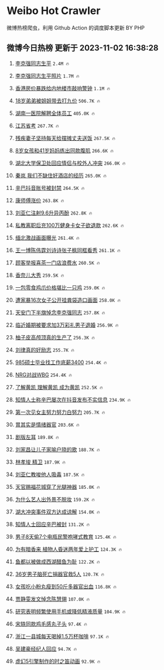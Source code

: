 # Weibo Hot Crawler 



微博热榜爬虫，利用 Github Action 的调度脚本更新 BY PHP 


## 微博今日热榜 更新于 2023-11-02 16:38:28 
1. [李克强同志生平](https://s.weibo.com/weibo?q=%23%E6%9D%8E%E5%85%8B%E5%BC%BA%E5%90%8C%E5%BF%97%E7%94%9F%E5%B9%B3%23&t=31&band_rank=2&Refer=top) `2.4M 🔥` 

1. [李克强同志生平照片](https://s.weibo.com/weibo?q=%23%E6%9D%8E%E5%85%8B%E5%BC%BA%E5%90%8C%E5%BF%97%E7%94%9F%E5%B9%B3%E7%85%A7%E7%89%87%23&t=31&band_rank=3&Refer=top) `1.7M 🔥` 

1. [香港房价暴跌给内地楼市敲响警钟](https://s.weibo.com/weibo?q=%23%E9%A6%99%E6%B8%AF%E6%88%BF%E4%BB%B7%E6%9A%B4%E8%B7%8C%E7%BB%99%E5%86%85%E5%9C%B0%E6%A5%BC%E5%B8%82%E6%95%B2%E5%93%8D%E8%AD%A6%E9%92%9F%23&t=31&band_rank=4&Refer=top) `1.1M 🔥` 

1. [18岁弟弟被姐姐带去打九价](https://s.weibo.com/weibo?q=%2318%E5%B2%81%E5%BC%9F%E5%BC%9F%E8%A2%AB%E5%A7%90%E5%A7%90%E5%B8%A6%E5%8E%BB%E6%89%93%E4%B9%9D%E4%BB%B7%23&t=31&band_rank=5&Refer=top) `506.7K 🔥` 

1. [湖南一医院解聘全体员工](https://s.weibo.com/weibo?q=%23%E6%B9%96%E5%8D%97%E4%B8%80%E5%8C%BB%E9%99%A2%E8%A7%A3%E8%81%98%E5%85%A8%E4%BD%93%E5%91%98%E5%B7%A5%23&t=31&band_rank=6&Refer=top) `405.0K 🔥` 

1. [江苏省考](https://s.weibo.com/weibo?q=%E6%B1%9F%E8%8B%8F%E7%9C%81%E8%80%83&t=31&band_rank=7&Refer=top) `267.7K 🔥` 

1. [残疾妻子坚持每天给摆摊丈夫送饭](https://s.weibo.com/weibo?q=%23%E6%AE%8B%E7%96%BE%E5%A6%BB%E5%AD%90%E5%9D%9A%E6%8C%81%E6%AF%8F%E5%A4%A9%E7%BB%99%E6%91%86%E6%91%8A%E4%B8%88%E5%A4%AB%E9%80%81%E9%A5%AD%23&t=31&band_rank=8&Refer=top) `267.5K 🔥` 

1. [8岁女孩和41岁妈妈练出同款腹肌](https://s.weibo.com/weibo?q=%238%E5%B2%81%E5%A5%B3%E5%AD%A9%E5%92%8C41%E5%B2%81%E5%A6%88%E5%A6%88%E7%BB%83%E5%87%BA%E5%90%8C%E6%AC%BE%E8%85%B9%E8%82%8C%23&t=31&band_rank=9&Refer=top) `266.6K 🔥` 

1. [湖北大学保卫处回应情侣与校外人冲突](https://s.weibo.com/weibo?q=%23%E6%B9%96%E5%8C%97%E5%A4%A7%E5%AD%A6%E4%BF%9D%E5%8D%AB%E5%A4%84%E5%9B%9E%E5%BA%94%E6%83%85%E4%BE%A3%E4%B8%8E%E6%A0%A1%E5%A4%96%E4%BA%BA%E5%86%B2%E7%AA%81%23&t=31&band_rank=10&Refer=top) `266.0K 🔥` 

1. [秦岚 我们不缺住好酒店的经历](https://s.weibo.com/weibo?q=%E7%A7%A6%E5%B2%9A%20%E6%88%91%E4%BB%AC%E4%B8%8D%E7%BC%BA%E4%BD%8F%E5%A5%BD%E9%85%92%E5%BA%97%E7%9A%84%E7%BB%8F%E5%8E%86&t=31&band_rank=11&Refer=top) `265.0K 🔥` 

1. [辛巴抖音账号被封禁](https://s.weibo.com/weibo?q=%23%E8%BE%9B%E5%B7%B4%E6%8A%96%E9%9F%B3%E8%B4%A6%E5%8F%B7%E8%A2%AB%E5%B0%81%E7%A6%81%23&t=31&band_rank=12&Refer=top) `264.5K 🔥` 

1. [康师傅涨价](https://s.weibo.com/weibo?q=%E5%BA%B7%E5%B8%88%E5%82%85%E6%B6%A8%E4%BB%B7&t=31&band_rank=13&Refer=top) `263.8K 🔥` 

1. [刘亚仁注射9.6升异丙酚](https://s.weibo.com/weibo?q=%23%E5%88%98%E4%BA%9A%E4%BB%81%E6%B3%A8%E5%B0%849.6%E5%8D%87%E5%BC%82%E4%B8%99%E9%85%9A%23&t=31&band_rank=14&Refer=top) `262.8K 🔥` 

1. [私教离职后充100万健身卡女子欲退款](https://s.weibo.com/weibo?q=%23%E7%A7%81%E6%95%99%E7%A6%BB%E8%81%8C%E5%90%8E%E5%85%85100%E4%B8%87%E5%81%A5%E8%BA%AB%E5%8D%A1%E5%A5%B3%E5%AD%90%E6%AC%B2%E9%80%80%E6%AC%BE%23&t=31&band_rank=15&Refer=top) `262.6K 🔥` 

1. [缅北激战画面曝光](https://s.weibo.com/weibo?q=%23%E7%BC%85%E5%8C%97%E6%BF%80%E6%88%98%E7%94%BB%E9%9D%A2%E6%9B%9D%E5%85%89%23&t=31&band_rank=16&Refer=top) `261.4K 🔥` 

1. [王一博陈伟霆刘诗诗张子枫同框看秀](https://s.weibo.com/weibo?q=%23%E7%8E%8B%E4%B8%80%E5%8D%9A%E9%99%88%E4%BC%9F%E9%9C%86%E5%88%98%E8%AF%97%E8%AF%97%E5%BC%A0%E5%AD%90%E6%9E%AB%E5%90%8C%E6%A1%86%E7%9C%8B%E7%A7%80%23&t=31&band_rank=17&Refer=top) `261.1K 🔥` 

1. [顾客举报喜茶一门店浪费水](https://s.weibo.com/weibo?q=%23%E9%A1%BE%E5%AE%A2%E4%B8%BE%E6%8A%A5%E5%96%9C%E8%8C%B6%E4%B8%80%E9%97%A8%E5%BA%97%E6%B5%AA%E8%B4%B9%E6%B0%B4%23&t=31&band_rank=18&Refer=top) `260.5K 🔥` 

1. [香奈儿大秀](https://s.weibo.com/weibo?q=%E9%A6%99%E5%A5%88%E5%84%BF%E5%A4%A7%E7%A7%80&t=31&band_rank=19&Refer=top) `259.5K 🔥` 

1. [一包零食鸡爪价格堪比一只鸡](https://s.weibo.com/weibo?q=%23%E4%B8%80%E5%8C%85%E9%9B%B6%E9%A3%9F%E9%B8%A1%E7%88%AA%E4%BB%B7%E6%A0%BC%E5%A0%AA%E6%AF%94%E4%B8%80%E5%8F%AA%E9%B8%A1%23&t=31&band_rank=20&Refer=top) `259.0K 🔥` 

1. [遭家暴16次女子公开挂粪袋造口画面](https://s.weibo.com/weibo?q=%23%E9%81%AD%E5%AE%B6%E6%9A%B416%E6%AC%A1%E5%A5%B3%E5%AD%90%E5%85%AC%E5%BC%80%E6%8C%82%E7%B2%AA%E8%A2%8B%E9%80%A0%E5%8F%A3%E7%94%BB%E9%9D%A2%23&t=31&band_rank=21&Refer=top) `258.0K 🔥` 

1. [天安门下半旗悼念李克强同志](https://s.weibo.com/weibo?q=%23%E5%A4%A9%E5%AE%89%E9%97%A8%E4%B8%8B%E5%8D%8A%E6%97%97%E6%82%BC%E5%BF%B5%E6%9D%8E%E5%85%8B%E5%BC%BA%E5%90%8C%E5%BF%97%23&t=31&band_rank=22&Refer=top) `257.8K 🔥` 

1. [临近婚期被要求加3万彩礼男子退婚](https://s.weibo.com/weibo?q=%23%E4%B8%B4%E8%BF%91%E5%A9%9A%E6%9C%9F%E8%A2%AB%E8%A6%81%E6%B1%82%E5%8A%A03%E4%B8%87%E5%BD%A9%E7%A4%BC%E7%94%B7%E5%AD%90%E9%80%80%E5%A9%9A%23&t=31&band_rank=23&Refer=top) `256.9K 🔥` 

1. [柚子皮高颅顶真的生产了](https://s.weibo.com/weibo?q=%E6%9F%9A%E5%AD%90%E7%9A%AE%E9%AB%98%E9%A2%85%E9%A1%B6%E7%9C%9F%E7%9A%84%E7%94%9F%E4%BA%A7%E4%BA%86&t=31&band_rank=24&Refer=top) `256.3K 🔥` 

1. [刘律真的好励志](https://s.weibo.com/weibo?q=%23%E5%88%98%E5%BE%8B%E7%9C%9F%E7%9A%84%E5%A5%BD%E5%8A%B1%E5%BF%97%23&t=31&band_rank=25&Refer=top) `255.7K 🔥` 

1. [985硕士毕业找工作底薪3400](https://s.weibo.com/weibo?q=%23985%E7%A1%95%E5%A3%AB%E6%AF%95%E4%B8%9A%E6%89%BE%E5%B7%A5%E4%BD%9C%E5%BA%95%E8%96%AA3400%23&t=31&band_rank=26&Refer=top) `254.4K 🔥` 

1. [NRG对战WBG](https://s.weibo.com/weibo?q=%23NRG%E5%AF%B9%E6%88%98WBG%23&t=31&band_rank=27&Refer=top) `254.4K 🔥` 

1. [了解黄凯 理解黄凯 成为黄凯](https://s.weibo.com/weibo?q=%E4%BA%86%E8%A7%A3%E9%BB%84%E5%87%AF%20%E7%90%86%E8%A7%A3%E9%BB%84%E5%87%AF%20%E6%88%90%E4%B8%BA%E9%BB%84%E5%87%AF&t=31&band_rank=28&Refer=top) `252.5K 🔥` 

1. [知情人士称辛巴屡次在抖音发布不实信息](https://s.weibo.com/weibo?q=%23%E7%9F%A5%E6%83%85%E4%BA%BA%E5%A3%AB%E7%A7%B0%E8%BE%9B%E5%B7%B4%E5%B1%A1%E6%AC%A1%E5%9C%A8%E6%8A%96%E9%9F%B3%E5%8F%91%E5%B8%83%E4%B8%8D%E5%AE%9E%E4%BF%A1%E6%81%AF%23&t=31&band_rank=29&Refer=top) `234.9K 🔥` 

1. [第一次见女主努力努力白努力](https://s.weibo.com/weibo?q=%E7%AC%AC%E4%B8%80%E6%AC%A1%E8%A7%81%E5%A5%B3%E4%B8%BB%E5%8A%AA%E5%8A%9B%E5%8A%AA%E5%8A%9B%E7%99%BD%E5%8A%AA%E5%8A%9B&t=31&band_rank=30&Refer=top) `205.7K 🔥` 

1. [胃其实是情绪器官](https://s.weibo.com/weibo?q=%E8%83%83%E5%85%B6%E5%AE%9E%E6%98%AF%E6%83%85%E7%BB%AA%E5%99%A8%E5%AE%98&t=31&band_rank=31&Refer=top) `203.6K 🔥` 

1. [剧版左耳](https://s.weibo.com/weibo?q=%E5%89%A7%E7%89%88%E5%B7%A6%E8%80%B3&t=31&band_rank=32&Refer=top) `189.8K 🔥` 

1. [刘家昌让儿子家喻户晓的歌](https://s.weibo.com/weibo?q=%E5%88%98%E5%AE%B6%E6%98%8C%E8%AE%A9%E5%84%BF%E5%AD%90%E5%AE%B6%E5%96%BB%E6%88%B7%E6%99%93%E7%9A%84%E6%AD%8C&t=31&band_rank=33&Refer=top) `188.7K 🔥` 

1. [林孝埈 精卫](https://s.weibo.com/weibo?q=%E6%9E%97%E5%AD%9D%E5%9F%88%20%E7%B2%BE%E5%8D%AB&t=31&band_rank=34&Refer=top) `187.9K 🔥` 

1. [刘亚仁教唆他人吸毒](https://s.weibo.com/weibo?q=%23%E5%88%98%E4%BA%9A%E4%BB%81%E6%95%99%E5%94%86%E4%BB%96%E4%BA%BA%E5%90%B8%E6%AF%92%23&t=31&band_rank=35&Refer=top) `187.5K 🔥` 

1. [天官赐福花城穿了光腿神器](https://s.weibo.com/weibo?q=%23%E5%A4%A9%E5%AE%98%E8%B5%90%E7%A6%8F%E8%8A%B1%E5%9F%8E%E7%A9%BF%E4%BA%86%E5%85%89%E8%85%BF%E7%A5%9E%E5%99%A8%23&t=31&band_rank=36&Refer=top) `185.0K 🔥` 

1. [为什么艺人出外景不脱妆](https://s.weibo.com/weibo?q=%E4%B8%BA%E4%BB%80%E4%B9%88%E8%89%BA%E4%BA%BA%E5%87%BA%E5%A4%96%E6%99%AF%E4%B8%8D%E8%84%B1%E5%A6%86&t=31&band_rank=37&Refer=top) `159.2K 🔥` 

1. [湖大冲突事件双方达成谅解](https://s.weibo.com/weibo?q=%23%E6%B9%96%E5%A4%A7%E5%86%B2%E7%AA%81%E4%BA%8B%E4%BB%B6%E5%8F%8C%E6%96%B9%E8%BE%BE%E6%88%90%E8%B0%85%E8%A7%A3%23&t=31&band_rank=38&Refer=top) `154.0K 🔥` 

1. [知情人士回应辛巴被封](https://s.weibo.com/weibo?q=%23%E7%9F%A5%E6%83%85%E4%BA%BA%E5%A3%AB%E5%9B%9E%E5%BA%94%E8%BE%9B%E5%B7%B4%E8%A2%AB%E5%B0%81%23&t=31&band_rank=39&Refer=top) `131.2K 🔥` 

1. [男子8天偷7个电瓶民警咆哮式教育](https://s.weibo.com/weibo?q=%23%E7%94%B7%E5%AD%908%E5%A4%A9%E5%81%B77%E4%B8%AA%E7%94%B5%E7%93%B6%E6%B0%91%E8%AD%A6%E5%92%86%E5%93%AE%E5%BC%8F%E6%95%99%E8%82%B2%23&t=31&band_rank=40&Refer=top) `125.4K 🔥` 

1. [为有暗香来 植物人昏迷两年爱上护工](https://s.weibo.com/weibo?q=%E4%B8%BA%E6%9C%89%E6%9A%97%E9%A6%99%E6%9D%A5%20%E6%A4%8D%E7%89%A9%E4%BA%BA%E6%98%8F%E8%BF%B7%E4%B8%A4%E5%B9%B4%E7%88%B1%E4%B8%8A%E6%8A%A4%E5%B7%A5&t=31&band_rank=41&Refer=top) `124.3K 🔥` 

1. [鱼都以被做成西湖醋鱼为耻](https://s.weibo.com/weibo?q=%E9%B1%BC%E9%83%BD%E4%BB%A5%E8%A2%AB%E5%81%9A%E6%88%90%E8%A5%BF%E6%B9%96%E9%86%8B%E9%B1%BC%E4%B8%BA%E8%80%BB&t=31&band_rank=42&Refer=top) `122.2K 🔥` 

1. [36岁男子脑死亡捐器官救5人](https://s.weibo.com/weibo?q=%2336%E5%B2%81%E7%94%B7%E5%AD%90%E8%84%91%E6%AD%BB%E4%BA%A1%E6%8D%90%E5%99%A8%E5%AE%98%E6%95%915%E4%BA%BA%23&t=31&band_rank=43&Refer=top) `120.7K 🔥` 

1. [女孩吃小粉丸瘦到50斤多器官出血](https://s.weibo.com/weibo?q=%23%E5%A5%B3%E5%AD%A9%E5%90%83%E5%B0%8F%E7%B2%89%E4%B8%B8%E7%98%A6%E5%88%B050%E6%96%A4%E5%A4%9A%E5%99%A8%E5%AE%98%E5%87%BA%E8%A1%80%23&t=31&band_rank=44&Refer=top) `116.8K 🔥` 

1. [贾静雯发文悼念陈慧翎](https://s.weibo.com/weibo?q=%23%E8%B4%BE%E9%9D%99%E9%9B%AF%E5%8F%91%E6%96%87%E6%82%BC%E5%BF%B5%E9%99%88%E6%85%A7%E7%BF%8E%23&t=31&band_rank=45&Refer=top) `107.0K 🔥` 

1. [研究表明频繁使用手机或降低精液质量](https://s.weibo.com/weibo?q=%23%E7%A0%94%E7%A9%B6%E8%A1%A8%E6%98%8E%E9%A2%91%E7%B9%81%E4%BD%BF%E7%94%A8%E6%89%8B%E6%9C%BA%E6%88%96%E9%99%8D%E4%BD%8E%E7%B2%BE%E6%B6%B2%E8%B4%A8%E9%87%8F%23&t=31&band_rank=46&Refer=top) `104.9K 🔥` 

1. [宋轶同款鸡毛感丸子头](https://s.weibo.com/weibo?q=%E5%AE%8B%E8%BD%B6%E5%90%8C%E6%AC%BE%E9%B8%A1%E6%AF%9B%E6%84%9F%E4%B8%B8%E5%AD%90%E5%A4%B4&t=31&band_rank=47&Refer=top) `97.4K 🔥` 

1. [浙江一县城每天喝掉1.5万杯咖啡](https://s.weibo.com/weibo?q=%23%E6%B5%99%E6%B1%9F%E4%B8%80%E5%8E%BF%E5%9F%8E%E6%AF%8F%E5%A4%A9%E5%96%9D%E6%8E%891.5%E4%B8%87%E6%9D%AF%E5%92%96%E5%95%A1%23&t=31&band_rank=48&Refer=top) `97.1K 🔥` 

1. [吴建豪经纪人回应](https://s.weibo.com/weibo?q=%23%E5%90%B4%E5%BB%BA%E8%B1%AA%E7%BB%8F%E7%BA%AA%E4%BA%BA%E5%9B%9E%E5%BA%94%23&t=31&band_rank=49&Refer=top) `94.7K 🔥` 

1. [虚幻5引擎制作的时之笛动画](https://s.weibo.com/weibo?q=%E8%99%9A%E5%B9%BB5%E5%BC%95%E6%93%8E%E5%88%B6%E4%BD%9C%E7%9A%84%E6%97%B6%E4%B9%8B%E7%AC%9B%E5%8A%A8%E7%94%BB&t=31&band_rank=50&Refer=top) `92.9K 🔥` 

